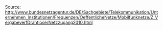 Source: http://www.bundesnetzagentur.de/DE/Sachgebiete/Telekommunikation/Unternehmen_Institutionen/Frequenzen/OeffentlicheNetze/Mobilfunknetze/Z_VergabeverfDrahtloserNetzzugang2010.html